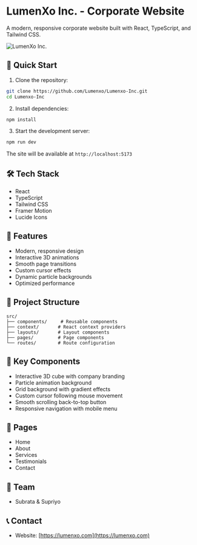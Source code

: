 # LumenXo Inc. - Corporate Website

A modern, responsive corporate website built with React, TypeScript, and Tailwind CSS.

![LumenXo Inc.](https://i.imgur.com/b7gZHxX.png)

## 🚀 Quick Start

1. Clone the repository:
```bash
git clone https://github.com/Lumenxo/Lumenxo-Inc.git
cd Lumenxo-Inc
```

2. Install dependencies:
```bash
npm install
```

3. Start the development server:
```bash
npm run dev
```

The site will be available at `http://localhost:5173`

## 🛠 Tech Stack

- React 
- TypeScript
- Tailwind CSS
- Framer Motion
- Lucide Icons

## 🌟 Features

- Modern, responsive design
- Interactive 3D animations
- Smooth page transitions
- Custom cursor effects
- Dynamic particle backgrounds
- Optimized performance


## 📁 Project Structure

```
src/
├── components/     # Reusable components
├── context/       # React context providers
├── layouts/       # Layout components
├── pages/         # Page components
└── routes/        # Route configuration
```

## 🎨 Key Components

- Interactive 3D cube with company branding
- Particle animation background
- Grid background with gradient effects
- Custom cursor following mouse movement
- Smooth scrolling back-to-top button
- Responsive navigation with mobile menu

## 📱 Pages

- Home
- About
- Services
- Testimonials
- Contact


## 👥 Team

- Subrata & Supriyo

## 📞 Contact

- Website: [https://lumenxo.com](https://lumenxo.com)
